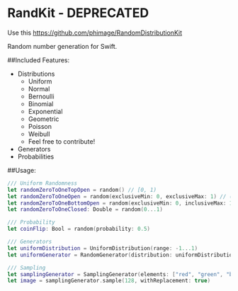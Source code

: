# RandKit - DEPRECATED 
Use this
https://github.com/phimage/RandomDistributionKit

Random number generation for Swift.

##Included Features:
- Distributions
  - Uniform
  - Normal
  - Bernoulli
  - Binomial
  - Exponential
  - Geometric
  - Poisson
  - Weibull
  - Feel free to contribute!
- Generators
- Probabilities

##Usage:
``` swift
/// Uniform Randomness
let randomZeroToOneTopOpen = random() // [0, 1)
let randomZeroToOneOpen = random(exclusiveMin: 0, exclusiveMax: 1) // (0, 1)
let randomZeroToOneBottomOpen = random(exclusiveMin: 0, inclusiveMax: 1) // (0, 1]
let randomZeroToOneClosed: Double = random(0...1)

/// Probability
let coinFlip: Bool = random(probability: 0.5)

/// Generators
let uniformDistribution = UniformDistribution(range: -1...1)
let uniformGenerator = RandomGenerator(distribution: uniformDistribution)

/// Sampling
let samplingGenerator = SamplingGenerator(elements: ["red", "green", "blue"], uniformDistribution)
let image = samplingGenerator.sample(128, withReplacement: true)
```

